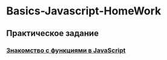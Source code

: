 # Basics-Javascript-HomeWork

## Практическое задание

### [Знакомство с функциями в JavaScript](HomeWork3/script.js)